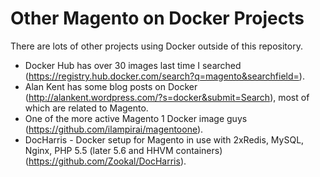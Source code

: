 # Other Magento on Docker Projects

There are lots of other projects using Docker outside of this repository.

* Docker Hub has over 30 images last time I searched (https://registry.hub.docker.com/search?q=magento&searchfield=).
* Alan Kent has some blog posts on Docker (http://alankent.wordpress.com/?s=docker&submit=Search), most of which are related to Magento.
* One of the more active Magento 1 Docker image guys (https://github.com/ilampirai/magentoone).
* DocHarris - Docker setup for Magento in use with 2xRedis, MySQL, Nginx, PHP 5.5 (later 5.6 and HHVM containers) (https://github.com/Zookal/DocHarris).
